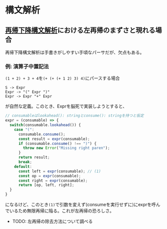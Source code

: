# 構文解析

## [再帰下降構文解析](https://ja.wikipedia.org/wiki/%E5%86%8D%E5%B8%B0%E4%B8%8B%E9%99%8D%E6%A7%8B%E6%96%87%E8%A7%A3%E6%9E%90)における左再帰のまずさと現れる場合
再帰下降構文解析は手書きがしやすい手頃なパーサだが、欠点もある。
### 例: 演算子中置記法
`(1 + 2) + 3 + 4`を`(+ (+ (+ 1 2) 3) 4)`にパースする場合
```
S -> Expr
Expr -> "(" Expr ")"
Expr -> Expr "+" Expr
```
が自然な定義。このとき、Exprを脳死で実装しようとすると、
```javascript
// consumableはlookahead(): stringとconsume(): stringを持つと仮定
expr = (consumable) => {
  switch(consumable.lookahead()) {
    case "(":
      consumable.consume();
      const result = expr(consumable);
      if (consumable.consume() !== ")") {
        throw new Error("Missing right paren");
      }
      return result;
      break;
    default:
      const left = expr(consumable); // (1)
      const op = expr(consumable);
      const right = expr(consumable);
      return [op, left, right];
  }
}
```
になるけど、このとき`(1)`で引数を変えず(consumeを実行せずに)にexprを呼んでいるため無限再帰に陥る。これが左再帰の恐ろしさ。

- TODO: 左再帰の除去方法について調べる
